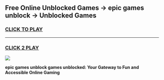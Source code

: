 
## Free Online Unblocked Games → epic games unblock → Unblocked Games
<h3>
<a href="https://premium.freeplayer.one?title=epic_games_unblock&ref=21F">CLICK TO PLAY</a></h3>
<hr>

<h3>
<a href="https://premium.freeplayer.one?title=epic_games_unblock&ref=21F">CLICK 2 PLAY</a>
  
</h3>

<a href="https://premium.freeplayer.one?title=epic_games_unblock&ref=21F/"><img src="https://clearcache.store/games.png"></a>


**epic games unblock games unblocked: Your Gateway to Fun and Accessible Online Gaming**

